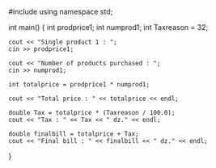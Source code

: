 #include <iostream>
using namespace std;

int main()
{
    int prodprice1;
    int numprod1;
    int Taxreason = 32;

    cout << "Single product 1 : ";
    cin >> prodprice1;

    cout << "Number of products purchased : ";
    cin >> numprod1;

    int totalprice = prodprice1 * numprod1;

    cout << "Total price : " << totalprice << endl;

    double Tax = totalprice * (Taxreason / 100.0);
    cout << "Tax : " << Tax << " dz." << endl;

    double finalbill = totalprice + Tax;
    cout << "Final bill : " << finalbill << " dz." << endl;
}
